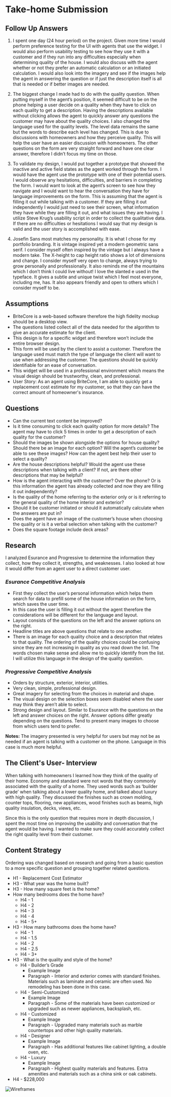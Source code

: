 # Take-home Submission

## Follow Up Answers

1. I spent one day (24 hour period) on the project. Given more time I would perform preference testing for the UI with agents that use the widget. I would also perform usability testing to see how they use it with a customer and if they run into any difficulties especially when determining quality of the house. I would also discuss with the agent whether or not they prefer an automatic calculation or an initiated calculation. I would also look into the imagery and see if the images help the agent in answering the question or if just the description itself is all that is needed or if better images are needed. 

2. The biggest change I made had to do with the quality question. When putting myself in the agent’s position, it seemed difficult to be on the phone helping a user decide on a quality when they have to click on each quality to get a description. Having the descriptions available without clicking allows the agent to quickly answer any questions the customer may have about the quality choices. I also changed the language used for the quality levels. The level data remains the same but the words to describe each level has changed. This is due to discussions with homeowners and how they perceive quality. This will help the user have an easier discussion with homeowners. The other questions on the form are very straight forward and have one clear answer, therefore I didn’t focus my time on those. 

3. To validate my design, I would put together a prototype that showed the inactive and active field states as the agent worked through the form. I would have the agent use the prototype with one of their potential users. I would observe any hesitations, difficulties, and barriers in completing the form. I would want to look at the agent’s screen to see how they navigate and I would want to hear the conversation they have for language improvements on the form. This is assuming that the agent is filling it out while talking with a customer. If they are filling it out independently I would just need to see their screen, what information they have while they are filling it out, and what issues they are having. I utilize Steve Krug’s usability script in order to collect the qualitative data. If there are no difficulties or hesitations I would say that my design is valid and the user story is accomplished with ease. 

4. Josefin Sans most matches my personality. It is what I chose for my portfolio branding. It is vintage inspired yet a modern geometric sans serif. I consider myself often inspired by the vintage but I always have a modern take. The X-height to cap height ratio shows a lot of dimensions and change. I consider myself very open to change, always trying to grow personally and professionally. It also reminds me of the mountains which I don’t think I could live without! I love the slanted e used in the typeface. It gives a subtle and unique twist which I feel most everyone, including me, has. It also appears friendly and open to others which I consider myself to be.


## Assumptions

- BriteCore is a web-based software therefore the high fidelity mockup should be a desktop view. 
- The questions listed collect all of the data needed for the algorithm to give an accurate estimate for the client. 
- This design is for a specific widget and therefore won’t include the entire browser design. 
- This form will be used by the client to assist a customer. Therefore the language used must match the type of language the client will want to use when addressing the customer. The questions should be quickly identifiable for an ease of conversation. 
- This widget will be used in a professional environment which means the visual design should be trustworthy, clean, and professional. 
- User Story:  As an agent using BriteCore, I am able to quickly get a replacement cost estimate for my customer, so that they can have the correct amount of homeowner's insurance.

## Questions

- Can the current text content be improved? 
- Is it time consuming to click each quality option for more details? The agent may have to click 5 times in order to get a description of each quality for the customer?
- Should the images be shown alongside the options for house quality? Should there be an image for each option? Will the agent’s customer be able to see these images? How can the agent best help their user to select a quality?
- Are the house descriptions helpful? Would the agent use these descriptions when talking with a client? If not, are there other descriptions that may be helpful? 
- How is the agent interacting with the customer? Over the phone? Or is this information the agent has already collected and now they are filling it out independently?
- Is the quality of the home referring to the exterior only or is it referring to the general quality of the home interior and exterior? 
- Should it be customer initiated or should it automatically calculate when the answers are put in? 
- Does the agent have an image of the customer’s house when choosing the quality or is it a verbal selection when talking with the customer?
- Does the square footage include deck areas?

## Research

I analyzed Esurance and Progressive to determine the information they collect, how they collect it, strengths, and weaknesses. I also looked at how it would differ from an agent user to a direct customer user.

### *Esurance Competitive Analysis*

- First they collect the user’s personal information which helps them search for data to prefill some of the house information on the form, which saves the user time. 
- In this case the user is filling it out without the agent therefore the considerations will be different for the language and layout. 
- Layout consists of the questions on the left and the answer options on the right. 
- Headline titles are above questions that relate to one another. 
- There is an image for each quality choice and a description that relates to that quality. The ordering of the quality choices could be confusing since they are not increasing in quality as you read down the list. The words chosen make sense and allow me to quickly identify from the list. I will utilize this language in the design of the quality question. 


### *Progressive Competitive Analysis*

- Orders by structure, exterior, interior, utilities. 
- Very clean, simple, professional design. 
- Great imagery for selecting from the choices in material and shape. 
- The visual design on the selection boxes seem disabled where the user may think they aren’t able to select. 
- Strong design and layout. Similar to Esurance with the questions on the left and answer choices on the right. Answer options differ greatly depending on the questions. Tend to present many images to choose from which users tend to prefer. 

**Notes:** The imagery presented is very helpful for users but may not be as needed if an agent is talking with a customer on the phone. Language in this case is much more helpful. 

## The Client's User- Interview

When talking with homeowners I learned how they think of the quality of their home. Economy and standard were not words that they commonly associated with the quality of a home. They used words such as ‘builder grade’ when talking about a lower quality home, and talked about luxury with high quality. They discussed the finishes such as crown molding, counter tops, flooring, new appliances, wood finishes such as beams, high quality insulation, decks, views, etc. 

Since this is the only question that requires more in depth discussion, I spent the most time on improving the usability and conversation that the agent would be having. I wanted to make sure they could accurately collect the right quality level from their customer. 
## Content Strategy

Ordering was changed based on research and going from a basic question to a more specific question and grouping together related questions. 

- H1 - Replacement Cost Estimator 
- H3 - What year was the home built? 
- H3 - How many square feet is the home? 
- How many bedrooms does the home have? 
  - H4 - 1
  - H4 - 2
  - H4 - 3
  - H4 - 4
  - H4 - 5+
- H3 - How many bathrooms does the home have? 
  - H4 - 1
  - H4 - 1.5
  - H4 - 2
  - H4 - 2.5
  - H4 - 3+
- H3 - What is the quality and style of the home? 
  - H4 - Builder’s Grade
    - Example Image
    - Paragraph - Interior and exterior comes with standard finishes. Materials such as laminate and ceramic are often used. No remodeling has been done in this case. 
  - H4 -  Semi-Customized
    - Example Image
    - Paragraph - Some of the materials have been customized or upgraded such as newer appliances, backsplash, etc. 
  - H4 - Customized
    - Example Image
    - Paragraph - Upgraded many materials such as marble countertops and other high quality materials. 
  - H4 - Designer
    - Example Image
    - Paragraph - Has additional features like cabinet lighting, a double oven, etc. 
  - H4 - Luxury
    - Example Image
    - Paragraph - Highest quality materials and features. Extra amenities and materials such as a china sink or oak cabinets. 
- H4 - $228,000

![Wireframes](https://github.com/katelynmichalove/BriteCore-Submission/blob/master/Wireframe_sketches.jpg)
      
